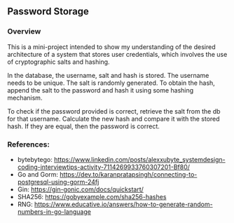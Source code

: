 ## Password Storage

### Overview
This is a mini-project intended to show my understanding of the desired architecture of a system that stores user credentials, which involves the use of cryptographic salts and hashing.

In the database, the username, salt and hash is stored. The username needs to be unique. The salt is randomly generated. To obtain the hash, append the salt to the password and hash it using some hashing mechanism.

To check if the password provided is correct, retrieve the salt from the db for that username. Calculate the new hash and compare it with the stored hash. If they are equal, then the password is correct.

### References:
- bytebytego: https://www.linkedin.com/posts/alexxubyte_systemdesign-coding-interviewtips-activity-7114269933760307201-Bf80/
- Go and Gorm: https://dev.to/karanpratapsingh/connecting-to-postgresql-using-gorm-24fj
- Gin: https://gin-gonic.com/docs/quickstart/
- SHA256: https://gobyexample.com/sha256-hashes
- RNG: https://www.educative.io/answers/how-to-generate-random-numbers-in-go-language